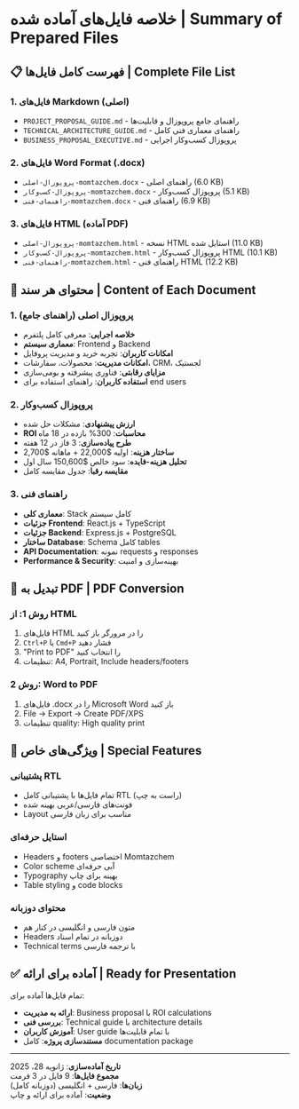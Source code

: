 # خلاصه فایل‌های آماده شده | Summary of Prepared Files

## 📋 فهرست کامل فایل‌ها | Complete File List

### 1. فایل‌های Markdown (اصلی)
- `PROJECT_PROPOSAL_GUIDE.md` - راهنمای جامع پروپوزال و قابلیت‌ها
- `TECHNICAL_ARCHITECTURE_GUIDE.md` - راهنمای معماری فنی کامل  
- `BUSINESS_PROPOSAL_EXECUTIVE.md` - پروپوزال کسب‌وکار اجرایی

### 2. فایل‌های Word Format (.docx)
- `پروپوزال-اصلی-momtazchem.docx` - راهنمای اصلی (6.0 KB)
- `پروپوزال-کسب‌وکار-momtazchem.docx` - پروپوزال کسب‌وکار (5.1 KB)  
- `راهنمای-فنی-momtazchem.docx` - راهنمای فنی (6.9 KB)

### 3. فایل‌های HTML (آماده PDF)
- `پروپوزال-اصلی-momtazchem.html` - نسخه HTML استایل شده (11.0 KB)
- `پروپوزال-کسب‌وکار-momtazchem.html` - پروپوزال کسب‌وکار HTML (10.1 KB)
- `راهنمای-فنی-momtazchem.html` - راهنمای فنی HTML (12.2 KB)

## 🎯 محتوای هر سند | Content of Each Document

### 1. پروپوزال اصلی (راهنمای جامع)
- **خلاصه اجرایی**: معرفی کامل پلتفرم
- **معماری سیستم**: Frontend و Backend 
- **امکانات کاربران**: تجربه خرید و مدیریت پروفایل
- **امکانات مدیریت**: محصولات، سفارشات، CRM، لجستیک
- **مزایای رقابتی**: فناوری پیشرفته و بومی‌سازی
- **استفاده کاربران**: راهنمای استفاده برای end users

### 2. پروپوزال کسب‌وکار 
- **ارزش پیشنهادی**: مشکلات حل شده
- **ROI محاسبات**: 300% بازده در 18 ماه
- **طرح پیاده‌سازی**: 3 فاز در 12 هفته
- **ساختار هزینه**: اولیه $22,000 + ماهانه $2,700
- **تحلیل هزینه-فایده**: سود خالص $150,600 سال اول
- **مقایسه رقبا**: جدول مقایسه کامل

### 3. راهنمای فنی
- **معماری کلی**: Stack کامل سیستم
- **جزئیات Frontend**: React.js + TypeScript
- **جزئیات Backend**: Express.js + PostgreSQL
- **ساختار Database**: Schema کامل tables
- **API Documentation**: نمونه requests و responses
- **Performance & Security**: بهینه‌سازی و امنیت

## 🔄 تبدیل به PDF | PDF Conversion

### روش 1: از HTML
1. فایل‌های HTML را در مرورگر باز کنید
2. `Ctrl+P` یا `Cmd+P` فشار دهید  
3. "Print to PDF" را انتخاب کنید
4. تنظیمات: A4, Portrait, Include headers/footers

### روش 2: Word to PDF
1. فایل‌های .docx را در Microsoft Word باز کنید
2. File → Export → Create PDF/XPS
3. تنظیمات quality: High quality print

## 🌟 ویژگی‌های خاص | Special Features

### پشتیبانی RTL
- تمام فایل‌ها با پشتیبانی کامل RTL (راست به چپ)
- فونت‌های فارسی/عربی بهینه شده
- Layout مناسب برای زبان فارسی

### استایل حرفه‌ای
- Headers و footers اختصاصی Momtazchem
- Color scheme آبی حرفه‌ای
- Typography بهینه برای چاپ
- Table styling و code blocks

### محتوای دوزبانه
- متون فارسی و انگلیسی در کنار هم
- Headers دوزبانه در تمام اسناد
- Technical terms با ترجمه فارسی

## ✅ آماده برای ارائه | Ready for Presentation

تمام فایل‌ها آماده برای:
- **ارائه به مدیریت**: Business proposal با ROI calculations
- **بررسی فنی**: Technical guide با architecture details  
- **آموزش کاربران**: User guide با تمام قابلیت‌ها
- **مستندسازی پروژه**: کامل documentation package

---
**تاریخ آماده‌سازی**: ژانویه 28، 2025  
**مجموع فایل‌ها**: 9 فایل در 3 فرمت  
**زبان‌ها**: فارسی + انگلیسی (دوزبانه کامل)  
**وضعیت**: آماده برای ارائه و چاپ